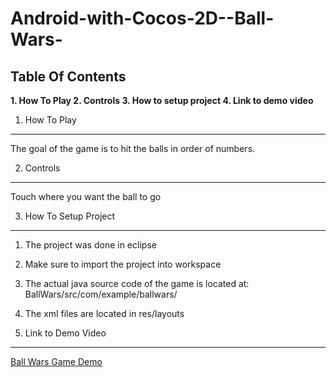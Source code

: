 **Android-with-Cocos-2D--Ball-Wars-**
=================================
**Table Of Contents**
---------------------
**1. How To Play
2. Controls
3. How to setup project
4. Link to demo video**

1. How To Play
---------------
The goal of the game is to hit the
balls in order of numbers.

2. Controls
------------
Touch where you want the ball to go

3. How To Setup Project
------------------------
1. The project was done in eclipse
2. Make sure to import the project into workspace
3. The actual java source code of the game is located at:
   BallWars/src/com/example/ballwars/
4. The xml files are located in res/layouts

4. Link to Demo Video
-----------------------
[Ball Wars Game Demo](https://www.youtube.com/watch?v=cAZZcHRzq7w)





